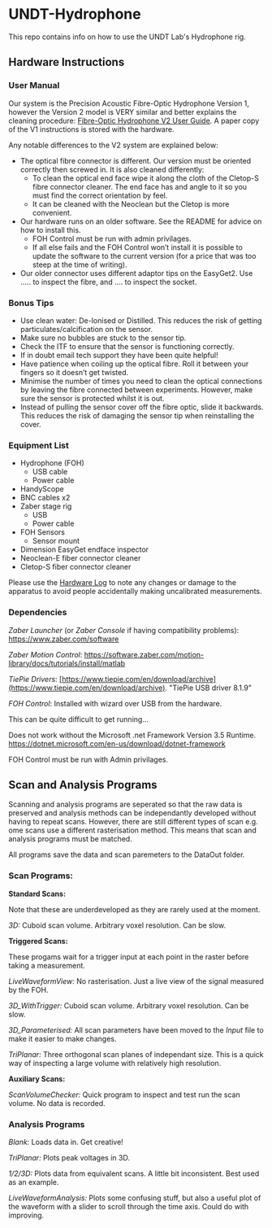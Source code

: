 # UNDT-Hydrophone

This repo contains info on how to use the UNDT Lab's Hydrophone rig.

## Hardware Instructions

### User Manual

Our system is the Precision Acoustic Fibre-Optic Hydrophone Version 1, however the Version 2 model is VERY similar and better explains the cleaning procedure: [Fibre-Optic Hydrophone V2 User Guide](https://www.acoustics.co.uk/wp-content/uploads/2024/02/Fibre-optic-Hydrophone-System-Version-2-User-Guide-v2.0-1.pdf). A paper copy of the V1 instructions is stored with the hardware.

 Any notable differences to the V2 system are explained below:

- The optical fibre connector is different. Our version must be oriented correctly then screwed in. It is also cleaned differently:
	- To clean the optical end face wipe it along the cloth of the Cletop-S fibre connector cleaner. The end face has and angle to it so you must  find the correct orientation by feel.
	- It can be cleaned with the Neoclean but the Cletop is more convenient.
- Our hardware runs on an older software. See the README for advice on how to install this.
	- FOH Control must be run with admin privilages.	
	- If all else fails and the FOH Control won’t install it is possible to update the software to the current version (for a price that was too steep at the time of writing).
- Our older connector uses different adaptor tips on the EasyGet2. Use ….. to inspect the fibre, and ….  to inspect the socket.

### Bonus Tips
- Use clean water: De-Ionised or Distilled. This reduces the risk of getting particulates/calcification on the sensor.
- Make sure no bubbles are stuck to the sensor tip.
- Check the ITF to ensure that the sensor is functioning correctly.
- If in doubt email tech support they have been quite helpful!
- Have patience when coiling up the optical fibre. Roll it between your fingers so it doesn’t get twisted.
- Minimise the number of times you need to clean the optical connections by leaving the fibre connected between experiments. However, make sure the sensor is protected whilst it is out.
- Instead of pulling the sensor cover off the fibre optic, slide it backwards. This reduces the risk of damaging the sensor tip when reinstalling the cover.

### Equipment List
- Hydrophone (FOH)
	- USB cable
	- Power cable
- HandyScope
- BNC cables x2
- Zaber stage rig
	- USB 
	- Power cable
- FOH Sensors
	- Sensor mount
- Dimension EasyGet endface inspector
- Neoclean-E fiber connector cleaner
- Cletop-S fiber connector cleaner

Please use the [Hardware Log](https://uob-my.sharepoint.com/:x:/r/personal/gv19838_bristol_ac_uk/Documents/PhD/Hydrophone/UNDT-Hydrophone/Hardware%20Log.xlsx?d=wee4d49348d0c4a80830cae2a6db38e84&csf=1&web=1&e=UEH9Df) to note any changes or damage to the apparatus to avoid people accidentally making uncalibrated measurements.

### Dependencies
_Zaber Launcher_ (or _Zaber Console_ if having compatibility problems): https://www.zaber.com/software

_Zaber Motion Control_: https://software.zaber.com/motion-library/docs/tutorials/install/matlab

_TiePie Drivers_: [https://www.tiepie.com/en/download/archive](https://www.tiepie.com/en/download/archive). "TiePie USB driver 8.1.9"

_FOH Control_: Installed with wizard over USB from the hardware. 

This can be quite difficult to get running...

Does not work without the Microsoft .net Framework Version 3.5 Runtime.
https://dotnet.microsoft.com/en-us/download/dotnet-framework

FOH Control must be run with Admin privilages.

## Scan and Analysis Programs
Scanning and analysis programs are seperated so that the raw data is preserved and analysis methods can be independantly developed without having to repeat scans. However, there are still different types of scan e.g. ome scans use a different rasterisation method. This means that scan and analysis programs must be matched. 

All programs save the data and scan paremeters to the DataOut folder.

### Scan Programs:

**Standard Scans:**

Note that these are underdeveloped as they are rarely used at the moment.

_3D:_ Cuboid scan volume. Arbitrary voxel resolution. Can be slow.

**Triggered Scans:**

These progams wait for a trigger input at each point in the raster before taking a measurement.

_LiveWaveformView:_ No rasterisation. Just a live view of the signal measured by the FOH.

_3D_WithTrigger:_ Cuboid scan volume. Arbitrary voxel resolution. Can be slow.

_3D_Parameterised:_ All scan parameters have been moved to the _Input_ file to make it easier to make changes.

_TriPlanar:_ Three orthogonal scan planes of independant size. This is a quick way of inspecting a large volume with relatively high resolution.

**Auxiliary Scans:**

_ScanVolumeChecker:_ Quick program to inspect and test run the scan volume. No data is recorded.

### Analysis Programs

_Blank:_ Loads data in. Get creative!

_TriPlanar:_ Plots peak voltages in 3D.

_1/2/3D:_ Plots data from equivalent scans. A little bit inconsistent. Best used as an example.

_LiveWaveformAnalysis:_ Plots some confusing stuff, but also a useful plot of the waveform with a slider to scroll through the time axis. Could do with improving.

